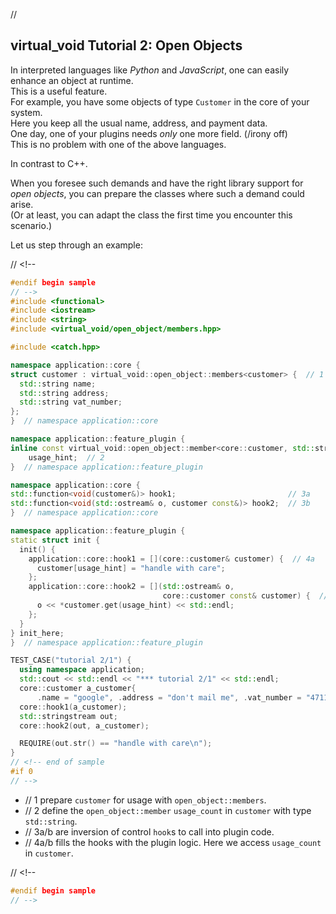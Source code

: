 ﻿// <!--
#if 0
// -->

<a name="t1"></a> 
## virtual_void Tutorial 2: Open Objects

In interpreted languages like *Python* and *JavaScript*, one can easily enhance an object at runtime.  
This is a useful feature.  
For example, you have some objects of type `Customer` in the core of your system.  
Here you keep all the usual name, address, and payment data.  
One day, one of your plugins needs *only* one more field. (/irony off)  
This is no problem with one of the above languages.  

In contrast to C++.

When you foresee such demands and have the right library support for *open objects*, you can prepare the classes where such a demand could arise.  
(Or at least, you can adapt the class the first time you encounter this scenario.)

Let us step through an example:

// <!--
```cpp
#endif begin sample
// -->
#include <functional>
#include <iostream>
#include <string>
#include <virtual_void/open_object/members.hpp>

#include <catch.hpp>

namespace application::core {
struct customer : virtual_void::open_object::members<customer> {  // 1
  std::string name;
  std::string address;
  std::string vat_number;
};
}  // namespace application::core

namespace application::feature_plugin {
inline const virtual_void::open_object::member<core::customer, std::string>
    usage_hint;  // 2
}  // namespace application::feature_plugin

namespace application::core {
std::function<void(customer&)> hook1;                         // 3a
std::function<void(std::ostream& o, customer const&)> hook2;  // 3b
}  // namespace application::core

namespace application::feature_plugin {
static struct init {
  init() {
    application::core::hook1 = [](core::customer& customer) {  // 4a
      customer[usage_hint] = "handle with care";
    };
    application::core::hook2 = [](std::ostream& o,
                                  core::customer const& customer) {  // 4b
      o << *customer.get(usage_hint) << std::endl;
    };
  }
} init_here;
}  // namespace application::feature_plugin

TEST_CASE("tutorial 2/1") {
  using namespace application;
  std::cout << std::endl << "*** tutorial 2/1" << std::endl;
  core::customer a_customer{
      .name = "google", .address = "don't mail me", .vat_number = "4711"};
  core::hook1(a_customer);
  std::stringstream out;
  core::hook2(out, a_customer);

  REQUIRE(out.str() == "handle with care\n");
}
// <!-- end of sample
#if 0
// -->
```

- // 1 prepare ``customer`` for usage with ``open_object::members``.
- // 2 define the ``open_object::member`` ``usage_count`` in ``customer`` with type ``std::string``.
- // 3a/b are inversion of control ``hook``s to call into plugin code.
- // 4a/b fills the hooks with the plugin logic. Here we access ``usage_count`` in ``customer``.

// <!--
```cpp
#endif begin sample
// -->


